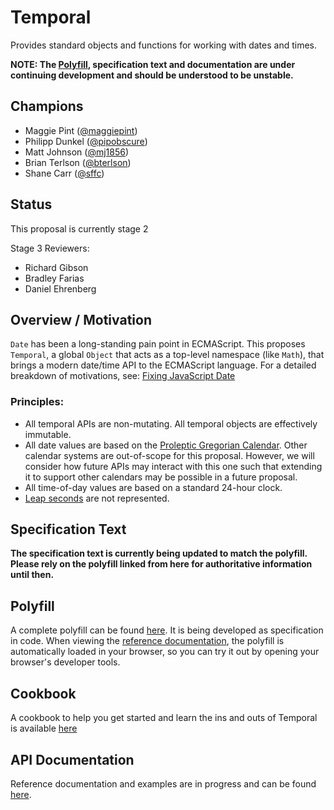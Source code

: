 # Temporal

Provides standard objects and functions for working with dates and times.

**NOTE: The [Polyfill](./polyfill), specification text and documentation are under continuing development and should be understood to be unstable.**

## Champions

-   Maggie Pint ([@maggiepint](https://github.com/maggiepint))
-   Philipp Dunkel ([@pipobscure](https://github.com/pipobscure))
-   Matt Johnson ([@mj1856](https://github.com/mj1856))
-   Brian Terlson ([@bterlson](https://github.com/bterlson))
-   Shane Carr ([@sffc](https://github.com/sffc))

## Status

This proposal is currently stage 2

Stage 3 Reviewers:

-   Richard Gibson
-   Bradley Farias
-   Daniel Ehrenberg

## Overview / Motivation

`Date` has been a long-standing pain point in ECMAScript.
This proposes `Temporal`, a global `Object` that acts as a top-level namespace (like `Math`), that brings a modern date/time API to the ECMAScript language.
For a detailed breakdown of motivations, see:
[Fixing JavaScript Date](https://maggiepint.com/2017/04/09/fixing-javascript-date-getting-started/)

### Principles:

-   All temporal APIs are non-mutating. All temporal objects are effectively immutable.
-   All date values are based on the [Proleptic Gregorian Calendar](https://en.wikipedia.org/wiki/Proleptic_Gregorian_calendar). Other calendar systems are out-of-scope for this proposal. However, we will consider how future APIs may interact with this one such that extending it to support other calendars may be possible in a future proposal.
-   All time-of-day values are based on a standard 24-hour clock.
-   [Leap seconds](https://en.wikipedia.org/wiki/Leap_second) are not represented.

## Specification Text

**The specification text is currently being updated to match the polyfill. Please rely on the polyfill linked from here for authoritative information until then.**

## Polyfill

A complete polyfill can be found [here](./polyfill). It is being developed as specification in code.
When viewing the [reference documentation](https://tc39.es/proposal-temporal/docs/index.html), the polyfill is automatically loaded in your browser, so you can try it out by opening your browser's developer tools.

## Cookbook

A cookbook to help you get started and learn the ins and outs of Temporal is available [here](./docs/cookbook.md)

## API Documentation

Reference documentation and examples are in progress and can be found [here](https://tc39.es/proposal-temporal/docs/index.html).
